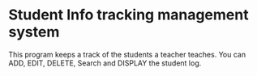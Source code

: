 # Student Info tracking management system

This program keeps a track of the students a teacher teaches.
You can ADD, EDIT, DELETE, Search and DISPLAY the student log.
